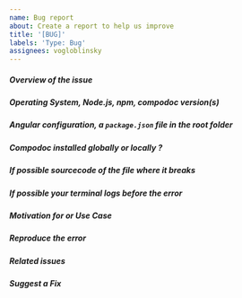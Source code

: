 ```yaml
---
name: Bug report
about: Create a report to help us improve
title: '[BUG]'
labels: 'Type: Bug'
assignees: vogloblinsky
---
```


<!-- Please follow the issue template below for bug reports. -->

##### **Overview of the issue**

<!-- explain the issue, if an error is being thrown a stack trace helps -->

##### **Operating System, Node.js, npm, compodoc version(s)**

<!-- provide all information we need -->

##### **Angular configuration, a `package.json` file in the root folder**

<!-- This is mandatory for bug reports. This will help us to replicate the scenario. -->

##### **Compodoc installed globally or locally ?**

<!-- provide all information we need -->

##### **If possible sourcecode of the file where it breaks**

<!-- provide all information we need -->

##### **If possible your terminal logs before the error**

<!-- provide all information we need -->

##### **Motivation for or Use Case**

<!-- explain why this is a bug for you -->

##### **Reproduce the error**

<!-- an unambiguous set of steps to reproduce the error. -->

##### **Related issues**

<!-- has a similar issue been reported before? -->

##### **Suggest a Fix**

<!-- if you can't fix the bug yourself, perhaps you can point to what might be causing the problem (line of code or commit) -->

<!-- Love compodoc? Please consider supporting our collective: 👉  https://opencollective.com/compodoc/donate -->
